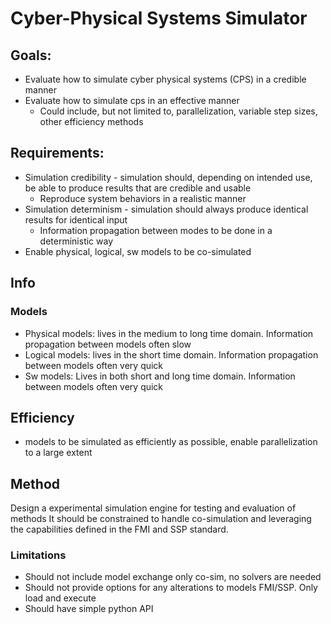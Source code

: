 # Cyber-Physical Systems Simulator
## Goals:
- Evaluate how to simulate cyber physical systems (CPS) in a credible manner
- Evaluate how to simulate cps in an effective manner
  - Could include, but not limited to, parallelization, variable step sizes, other efficiency methods

## Requirements:
- Simulation credibility - simulation should, depending on intended use, be able to produce results that are credible and usable
  - Reproduce system behaviors in a realistic manner 
- Simulation determinism - simulation should always produce identical results for identical input
  - Information propagation between modes to be done in a deterministic way
- Enable physical, logical, sw models to be co-simulated


## Info
### Models
- Physical models: lives in the medium to long time domain. Information propagation between models often slow
- Logical models: lives in the short time domain. Information propagation between models often very quick
- Sw models: Lives in both short and long time domain. Information between models often very quick

## Efficiency
- models to be simulated as efficiently as possible, enable parallelization to a large extent


## Method

Design a experimental simulation engine for testing and evaluation of methods
It should be constrained to handle co-simulation and leveraging the capabilities defined in the FMI and SSP standard.


### Limitations
- Should not include model exchange only co-sim, no solvers are needed
- Should not provide options for any alterations to models FMI/SSP. Only load and execute 
- Should have simple python API
